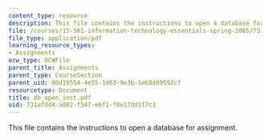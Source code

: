 ```yaml
---
content_type: resource
description: This file contains the instructions to open a database for assignment.
file: /courses/15-561-information-technology-essentials-spring-2005/731afdd4a802f547e6f1f8e17dd1f7c3_db_open_inst.pdf
file_type: application/pdf
learning_resource_types:
- Assignments
ocw_type: OCWFile
parent_title: Assignments
parent_type: CourseSection
parent_uid: 00d19554-4e55-1d63-9e3b-1eb8d89592cf
resourcetype: Document
title: db_open_inst.pdf
uid: 731afdd4-a802-f547-e6f1-f8e17dd1f7c3
---
```

This file contains the instructions to open a database for assignment.

